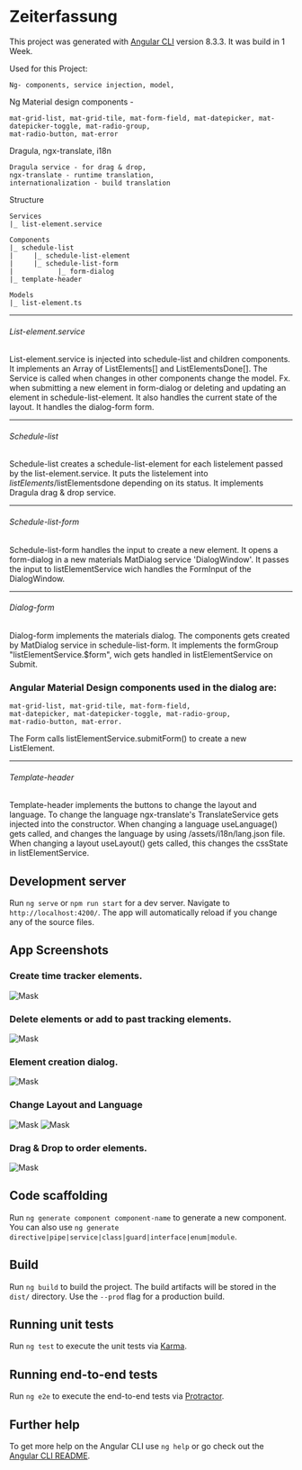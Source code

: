# Zeiterfassung

This project was generated with [Angular CLI](https://github.com/angular/angular-cli) version 8.3.3.
It was build in 1 Week.

Used for this Project:
```
Ng- components, service injection, model,
```
Ng Material design components - 
```
mat-grid-list, mat-grid-tile, mat-form-field, mat-datepicker, mat-datepicker-toggle, mat-radio-group,
mat-radio-button, mat-error
```

Dragula, ngx-translate, i18n
```
Dragula service - for drag & drop,
ngx-translate - runtime translation, 
internationalization - build translation
```

Structure
```
Services
|_ list-element.service

Components
|_ schedule-list
|     |_ schedule-list-element
|     |_ schedule-list-form
|           |_ form-dialog
|_ template-header

Models
|_ list-element.ts
```


___________
###### List-element.service

List-element.service is injected into schedule-list and children components. 
It implements an Array of ListElements[] and ListElementsDone[]. The Service is called when changes in other components change the model. Fx. when submitting a new element in form-dialog or deleting and updating an element in schedule-list-element.
It also handles the current state of the layout.
It handles the dialog-form form.


___________
###### Schedule-list

Schedule-list creates a schedule-list-element for each listelement passed by the list-element.service.
It puts the listelement into $listElements/$listElementsdone depending on its status.
It implements Dragula drag & drop service.

___________
###### Schedule-list-form

Schedule-list-form handles the input to create a new element. It opens a form-dialog in a new materials MatDialog service 'DialogWindow'.
It passes the input to listElementService wich handles the FormInput of the DialogWindow.

___________
###### Dialog-form

Dialog-form implements the materials dialog. The components gets created by MatDialog service in schedule-list-form.
It implements the formGroup "listElementService.$form", wich gets handled in listElementService on Submit.


### Angular Material Design components used in the dialog are:
```
mat-grid-list, mat-grid-tile, mat-form-field, 
mat-datepicker, mat-datepicker-toggle, mat-radio-group,
mat-radio-button, mat-error.  
```
The Form calls listElementService.submitForm() to create a new ListElement. 

___________
###### Template-header

Template-header implements the buttons to change the layout and language. 
To change the language ngx-translate's TranslateService gets injected into the constructor.
When changing a language useLanguage() gets called, and changes the language by using /assets/i18n/lang.json file.
When changing a layout useLayout() gets called, this changes the cssState in listElementService.


## Development server

Run `ng serve` or `npm run start` for a dev server. Navigate to `http://localhost:4200/`. The app will automatically reload if you change any of the source files.


## App Screenshots

### Create time tracker elements.
![Mask](../master/git-readme/Screen01.png)

### Delete elements or add to past tracking elements.
![Mask](../master/git-readme/Screen02.png)

### Element creation dialog.
![Mask](../master/git-readme/Screen03.png)

### Change Layout and Language
![Mask](../master/git-readme/Screen04.png)
![Mask](../master/git-readme/Screen05.png)

### Drag & Drop to order elements.
![Mask](../master/git-readme/Screen06.png)


## Code scaffolding

Run `ng generate component component-name` to generate a new component. You can also use `ng generate directive|pipe|service|class|guard|interface|enum|module`.

## Build

Run `ng build` to build the project. The build artifacts will be stored in the `dist/` directory. Use the `--prod` flag for a production build.

## Running unit tests

Run `ng test` to execute the unit tests via [Karma](https://karma-runner.github.io).

## Running end-to-end tests

Run `ng e2e` to execute the end-to-end tests via [Protractor](http://www.protractortest.org/).

## Further help

To get more help on the Angular CLI use `ng help` or go check out the [Angular CLI README](https://github.com/angular/angular-cli/blob/master/README.md).



